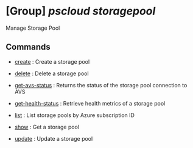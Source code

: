 # [Group] _pscloud storagepool_

Manage Storage Pool

## Commands

- [create](/Commands/pscloud/storagepool/_create.md)
: Create a storage pool

- [delete](/Commands/pscloud/storagepool/_delete.md)
: Delete a storage pool

- [get-avs-status](/Commands/pscloud/storagepool/_get-avs-status.md)
: Returns the status of the storage pool connection to AVS

- [get-health-status](/Commands/pscloud/storagepool/_get-health-status.md)
: Retrieve health metrics of a storage pool

- [list](/Commands/pscloud/storagepool/_list.md)
: List storage pools by Azure subscription ID

- [show](/Commands/pscloud/storagepool/_show.md)
: Get a storage pool

- [update](/Commands/pscloud/storagepool/_update.md)
: Update a storage pool
